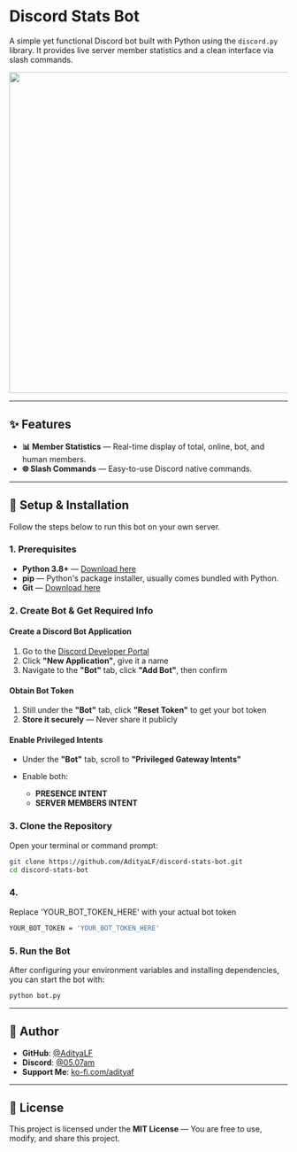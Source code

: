 # Discord Stats Bot

A simple yet functional Discord bot built with Python using the `discord.py` library. It provides live server member statistics and a clean interface via slash commands.

<img src="https://i.postimg.cc/0NZSybs6/image.png" width="580" />

---

## ✨ Features

* **📊 Member Statistics** — Real-time display of total, online, bot, and human members.
* **🌐 Slash Commands** — Easy-to-use Discord native commands.

---

## 🚀 Setup & Installation

Follow the steps below to run this bot on your own server.

### 1. Prerequisites

* **Python 3.8+** — [Download here](https://www.python.org/downloads/)
* **pip** — Python's package installer, usually comes bundled with Python.
* **Git** — [Download here](https://git-scm.com/downloads)

### 2. Create Bot & Get Required Info

#### Create a Discord Bot Application

1. Go to the [Discord Developer Portal](https://discord.com/developers/applications)
2. Click **"New Application"**, give it a name
3. Navigate to the **"Bot"** tab, click **"Add Bot"**, then confirm

#### Obtain Bot Token

1. Still under the **"Bot"** tab, click **"Reset Token"** to get your bot token
2. **Store it securely** — Never share it publicly

#### Enable Privileged Intents

* Under the **"Bot"** tab, scroll to **"Privileged Gateway Intents"**
* Enable both:

  * **PRESENCE INTENT**
  * **SERVER MEMBERS INTENT**

### 3. Clone the Repository

Open your terminal or command prompt:

```bash
git clone https://github.com/AdityaLF/discord-stats-bot.git
cd discord-stats-bot
```

### 4.

Replace 'YOUR_BOT_TOKEN_HERE' with your actual bot token
```bash
YOUR_BOT_TOKEN = 'YOUR_BOT_TOKEN_HERE'
```

### 5. Run the Bot

After configuring your environment variables and installing dependencies, you can start the bot with:

```bash
python bot.py
```

---

## 👤 Author

* **GitHub**: [@AdityaLF](https://github.com/AdityaLF)
* **Discord**: [@05.07am](https://discordapp.com/users/786163564205047839)
* **Support Me**: [ko-fi.com/adityaf](https://ko-fi.com/adityaf)

---

## 📄 License

This project is licensed under the **MIT License** — You are free to use, modify, and share this project.
